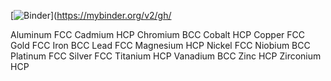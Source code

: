 
[![Binder](https://mybinder.org/badge_logo.svg)](https://mybinder.org/v2/gh/







Aluminum    FCC
Cadmium     HCP
Chromium    BCC
Cobalt      HCP
Copper      FCC
Gold        FCC
Iron        BCC
Lead        FCC
Magnesium   HCP
Nickel      FCC
Niobium     BCC
Platinum    FCC
Silver      FCC
Titanium    HCP
Vanadium    BCC
Zinc        HCP
Zirconium   HCP












